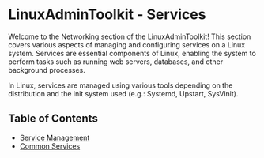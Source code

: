 # LinuxAdminToolkit - Services

Welcome to the Networking section of the LinuxAdminToolkit! This section covers various aspects of managing and configuring services on a Linux system. Services are essential components of Linux, enabling the system to perform tasks such as running web servers, databases, and other background processes.

In Linux, services are managed using various tools depending on the distribution and the init system used (e.g.: Systemd, Upstart, SysVinit).

## Table of Contents

- [Service Management]()
- [Common Services]()
<!-- - [Service Configuration]() -->
